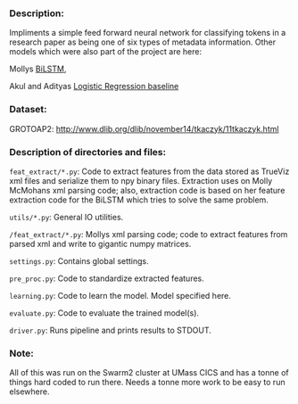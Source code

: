 ### Description:
Impliments a simple feed forward neural network for classifying tokens in
a research paper as being one of six types of metadata information. Other 
models which were also part of the project are here:

Mollys [BiLSTM](https://github.com/mmcmahon13/deep-metadata-extraction), 

Akul and Adityas [Logistic Regression baseline](https://github.com/akuls/crf-pdf-parsing)
    
### Dataset:
GROTOAP2: http://www.dlib.org/dlib/november14/tkaczyk/11tkaczyk.html

### Description of directories and files:
`feat_extract/*.py`: Code to extract features from the data stored as TrueViz xml files and serialize them to npy binary files. Extraction uses on Molly McMohans xml parsing code; also, extraction code is based on her feature extraction code for the BiLSTM which tries to solve the same problem.

`utils/*.py`: General IO utilities.

`/feat_extract/*.py`: Mollys xml parsing code; code to extract features from parsed xml and write to gigantic numpy matrices.

`settings.py`: Contains global settings.
    
`pre_proc.py`: Code to standardize extracted features.

`learning.py`: Code to learn the model. Model specified here.

`evaluate.py`: Code to evaluate the trained model(s).

`driver.py`: Runs pipeline and prints results to STDOUT.

### Note:
All of this was run on the Swarm2 cluster at UMass CICS and has a tonne of things hard coded to run there. Needs a tonne more work to be easy to run elsewhere.
